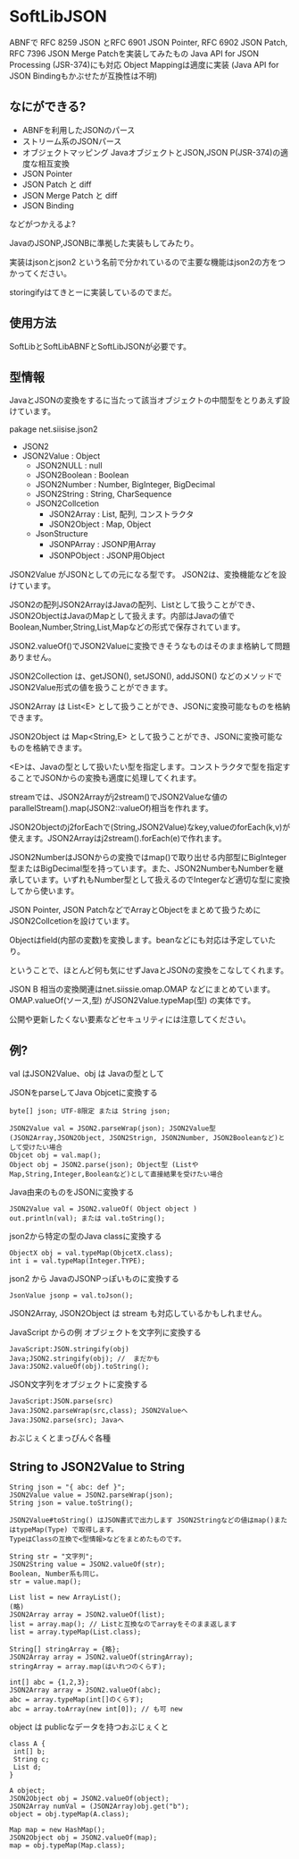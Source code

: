 # SoftLibJSON

ABNFで RFC 8259 JSON とRFC 6901 JSON Pointer, RFC 6902 JSON Patch, RFC 7396 JSON Merge Patchを実装してみたもの
Java API for JSON Processing (JSR-374)にも対応
Object Mappingは適度に実装 (Java API for JSON Bindingもかぶせたが互換性は不明)

## なにができる?

- ABNFを利用したJSONのパース
- ストリーム系のJSONパース
- オブジェクトマッピング JavaオブジェクトとJSON,JSON P(JSR-374)の適度な相互変換
- JSON Pointer
- JSON Patch と diff
- JSON Merge Patch と diff
- JSON Binding

などがつかえるよ?

JavaのJSONP,JSONBに準拠した実装もしてみたり。

実装はjsonとjson2 という名前で分かれているので主要な機能はjson2の方をつかってください。

storingifyはてきとーに実装しているのでまだ。

## 使用方法

SoftLibとSoftLibABNFとSoftLibJSONが必要です。

## 型情報

JavaとJSONの変換をするに当たって該当オブジェクトの中間型をとりあえず設けています。

pakage net.siisise.json2

- JSON2
- JSON2Value : Object
    - JSON2NULL : null
    - JSON2Boolean : Boolean
    - JSON2Number : Number, BigInteger, BigDecimal
    - JSON2String : String, CharSequence
    - JSON2Collcetion
        - JSON2Array : List, 配列, コンストラクタ
        - JSON2Object : Map, Object
    - JsonStructure
        - JSONPArray : JSONP用Array
        - JSONPObject : JSONP用Object

JSON2Value がJSONとしての元になる型です。
JSON2は、変換機能などを設けています。


JSON2の配列JSON2ArrayはJavaの配列、Listとして扱うことができ、JSON2ObjectはJavaのMapとして扱えます。内部はJavaの値でBoolean,Number,String,List,Mapなどの形式で保存されています。

JSON2.valueOf()でJSON2Valueに変換できそうなものはそのまま格納して問題ありません。

JSON2Collection は、getJSON(), setJSON(), addJSON() などのメソッドでJSON2Value形式の値を扱うことができます。

JSON2Array<E> は List&lt;E&gt; として扱うことができ、JSONに変換可能なものを格納できます。

JSON2Object<E> は Map&lt;String,E&gt; として扱うことができ、JSONに変換可能なものを格納できます。

&lt;E&gt;は、Javaの型として扱いたい型を指定します。コンストラクタで型を指定することでJSONからの変換も適度に処理してくれます。

streamでは、JSON2Arrayがj2stream()でJSON2Valueな値のparallelStream().map(JSON2::valueOf)相当を作れます。

JSON2Objectのj2forEachで(String,JSON2Value)なkey,valueのforEach(k,v)が使えます。JSON2Arrayはj2stream().forEach(e)で作れます。

JSON2NumberはJSONからの変換ではmap()で取り出せる内部型にBigInteger型またはBigDecimal型を持っています。また、JSON2NumberもNumberを継承しています。いずれもNumber型として扱えるのでIntegerなど適切な型に変換してから使います。

JSON Pointer, JSON PatchなどでArrayとObjectをまとめて扱うためにJSON2Collcetionを設けています。

Objectはfield(内部の変数)を変換します。beanなどにも対応は予定していたり。

ということで、ほとんど何も気にせずJavaとJSONの変換をこなしてくれます。

JSON B 相当の変換関連はnet.siissie.omap.OMAP などにまとめています。
OMAP.valueOf(ソース,型) がJSON2Value.typeMap(型) の実体です。

公開や更新したくない要素などセキュリティには注意してください。

## 例?

val はJSON2Value、obj は Javaの型として

JSONをparseしてJava Objcetに変換する

    byte[] json; UTF-8限定 または String json;

    JSON2Value val = JSON2.parseWrap(json); JSON2Value型 (JSON2Array,JSON2Object, JSON2Strign, JSON2Number, JSON2Booleanなど)として受けたい場合
    Objcet obj = val.map();
    Object obj = JSON2.parse(json); Object型 (ListやMap,String,Integer,Booleanなど)として直接結果を受けたい場合

Java由来のものをJSONに変換する

    JSON2Value val = JSON2.valueOf( Object object )
    out.println(val); または val.toString();

json2から特定の型のJava classに変換する

    ObjectX obj = val.typeMap(ObjcetX.class);
    int i = val.typeMap(Integer.TYPE);

json2 から JavaのJSONPっぽいものに変換する

    JsonValue jsonp = val.toJson();

JSON2Array, JSON2Object は stream も対応しているかもしれません。

JavaScript からの例
オブジェクトを文字列に変換する

    JavaScript:JSON.stringify(obj)
    Java;JSON2.stringify(obj); //  まだかも
    Java:JSON2.valueOf(obj).toString();

JSON文字列をオブジェクトに変換する

    JavaScript:JSON.parse(src)
    Java:JSON2.parseWrap(src,class); JSON2Valueへ
    Java:JSON2.parse(src); Javaへ  
    
おぶじぇくとまっぴんぐ各種

## String to JSON2Value to String

    String json = "{ abc: def }";
    JSON2Value value = JSON2.parseWrap(json);
    String json = value.toString();
    
    JSON2Value#toString() はJSON書式で出力します JSON2Stringなどの値はmap()またはtypeMap(Type) で取得します。
    TypeはClassの互換で<型情報>などをまとめたものです。

    String str = "文字列";
    JSON2String value = JSON2.valueOf(str);
    Boolean, Number系も同じ。
    str = value.map();

    List list = new ArrayList();
    (略)
    JSON2Array array = JSON2.valueOf(list);
    list = array.map(); // Listと互換なのでarrayをそのまま返します
    list = array.typeMap(List.class);

    String[] stringArray = {略};
    JSON2Array array = JSON2.valueOf(stringArray);
    stringArray = array.map(はいれつのくらす);

    int[] abc = {1,2,3};
    JSON2Array array = JSON2.valueOf(abc);
    abc = array.typeMap(int[]のくらす);
    abc = array.toArray(new int[0]); // も可 new

object は publicなデータを持つおぶじぇくと

    class A {
     int[] b;
     String c;
     List d;
    }

    A object;
    JSON2Object obj = JSON2.valueOf(object);
    JSON2Array numVal = (JSON2Array)obj.get("b");
    object = obj.typeMap(A.class);

    Map map = new HashMap();
    JSON2Object obj = JSON2.valueOf(map);
    map = obj.typeMap(Map.class);
